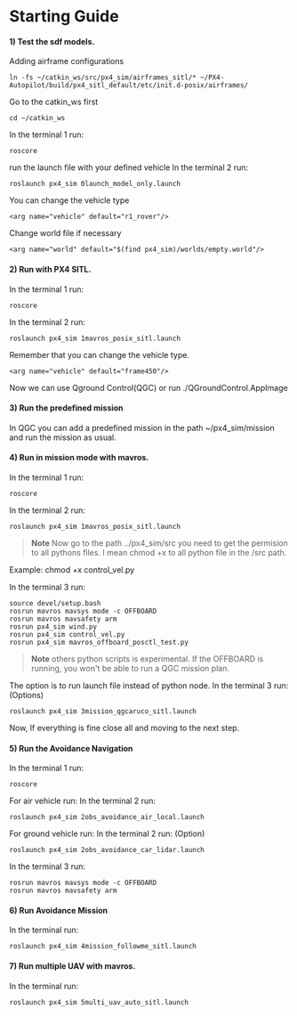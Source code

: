 # Starting Guide

#### 1) Test the sdf models.

Adding airframe configurations
```
ln -fs ~/catkin_ws/src/px4_sim/airframes_sitl/* ~/PX4-Autopilot/build/px4_sitl_default/etc/init.d-posix/airframes/
```

Go to the catkin_ws first
```
cd ~/catkin_ws
```
In the terminal 1 run:
```
roscore
```
run the launch file with your defined vehicle
In the terminal 2 run:
```
roslaunch px4_sim 0launch_model_only.launch
```
You can change the vehicle type 
```
<arg name="vehicle" default="r1_rover"/>
```
Change world file if necessary
```
<arg name="world" default="$(find px4_sim)/worlds/empty.world"/>
```

#### 2) Run with PX4 SITL.
In the terminal 1 run:
```
roscore
```
In the terminal 2 run:
```
roslaunch px4_sim 1mavros_posix_sitl.launch
```

Remember that you can change the vehicle type.
```
<arg name="vehicle" default="frame450"/>
```
Now we can use Qground Control(QGC) or run ./QGroundControl.AppImage

#### 3) Run the predefined mission

In QGC you can add a predefined mission in the path ~/px4_sim/mission and run the mission as usual.

#### 4) Run in mission mode with mavros.
In the terminal 1 run:
```
roscore
```
In the terminal 2 run:
```
roslaunch px4_sim 1mavros_posix_sitl.launch
```
> **Note** Now go to the path ../px4_sim/src you need to get the permision to all pythons files. I mean chmod +x to all python file in the /src path.

Example: chmod +x control_vel.py

In the terminal 3 run:
```
source devel/setup.bash
rosrun mavros mavsys mode -c OFFBOARD
rosrun mavros mavsafety arm
rosrun px4_sim wind.py
rosrun px4_sim control_vel.py
rosrun px4_sim mavros_offboard_posctl_test.py
```
> **Note**  others python scripts is experimental. If the OFFBOARD is running, you won't be able to run a QGC mission plan.

The option is to run launch file instead of python node.
In the terminal 3 run: (Options)
```
roslaunch px4_sim 3mission_qgcaruco_sitl.launch
```
Now, If everything is fine close all and moving to the next step.

#### 5) Run the Avoidance Navigation
In the terminal 1 run:
```
roscore
```
For air vehicle run:
In the terminal 2 run:
```
roslaunch px4_sim 2obs_avoidance_air_local.launch
```

For ground vehicle run:
In the terminal 2 run: (Option)
```
roslaunch px4_sim 2obs_avoidance_car_lidar.launch
```
In the terminal 3 run:
```
rosrun mavros mavsys mode -c OFFBOARD
rosrun mavros mavsafety arm
```

#### 6) Run Avoidance Mission
In the terminal run:
```
roslaunch px4_sim 4mission_followme_sitl.launch
```
    
#### 7) Run multiple UAV with mavros.
In the terminal run:
```
roslaunch px4_sim 5multi_uav_auto_sitl.launch
```